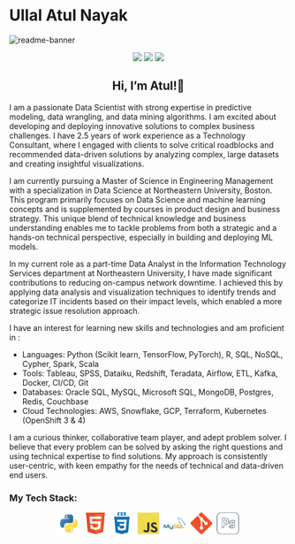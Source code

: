 # Ullal Atul Nayak

![readme-banner](https://user-images.githubusercontent.com/125909401/225775247-108394f3-4e22-4cad-a713-687754460d15.jpg)


<div align="center">
<a href="https://www.linkedin.com/in/ullal-atul-nayak/"><img src="https://img.shields.io/badge/LinkedIn-d3f6e9?style=for-the-badge&labelColor=555555&logo=linkedin&logoColor=white" /></a>
<a href="https://nayakatul.github.io/Mywebpage/"><img src="https://img.shields.io/badge/website-d3f6e9?style=for-the-badge&labelColor=555555&logo=About.me&logoColor=white" /></a>
<a href="mailto:nayakatul1k999@gmail.com"><img src="https://img.shields.io/badge/Gmail-d3f6e9?style=for-the-badge&labelColor=555555&logo=gmail&logoColor=white" /></a>
<h2>Hi, I’m Atul!👋</h2>
</div>

I am a passionate Data Scientist with strong expertise in predictive modeling, data wrangling, and data mining algorithms. I am excited about developing and deploying innovative solutions to complex business challenges. I have 2.5 years of work experience as a Technology Consultant, where I engaged with clients to solve critical roadblocks and recommended data-driven solutions by analyzing complex, large datasets and creating insightful visualizations.

I am currently pursuing a Master of Science in Engineering Management with a specialization in Data Science at Northeastern University, Boston. This program primarily focuses on Data Science and machine learning concepts and is supplemented by courses in product design and business strategy. This unique blend of technical knowledge and business understanding enables me to tackle problems from both a strategic and a hands-on technical perspective, especially in building and deploying ML models. 

In my current role as a part-time Data Analyst in the Information Technology Services department at Northeastern University, I have made significant contributions to reducing on-campus network downtime. I achieved this by applying data analysis and visualization techniques to identify trends and categorize IT incidents based on their impact levels, which enabled a more strategic issue resolution approach.

I have an interest for learning new skills and technologies and am proficient in :


- Languages: Python (Scikit learn, TensorFlow, PyTorch), R, SQL, NoSQL, Cypher, Spark, Scala
- Tools: Tableau, SPSS, Dataiku, Redshift, Teradata, Airflow, ETL, Kafka, Docker, CI/CD, Git
- Databases: Oracle SQL, MySQL, Microsoft SQL, MongoDB, Postgres, Redis, Couchbase
- Cloud Technologies: AWS, Snowflake, GCP, Terraform, Kubernetes (OpenShift 3 & 4)

I am a curious thinker, collaborative team player, and adept problem solver. I believe that every problem can be solved by asking the right questions and using technical expertise to find solutions. My approach is consistently user-centric, with keen empathy for the needs of technical and data-driven end users.


### My Tech Stack:
<div align="center">
  <img src="https://github.com/devicons/devicon/blob/master/icons/python/python-original.svg" alt="Python" width="40" height="40"/>&nbsp;
<!--   <img src="https://cdn.jsdelivr.net/gh/devicons/devicon/icons/pandas/pandas-original.svg" alt="Pandas" width="40" height="40"/>&nbsp;
  <img src="https://raw.githubusercontent.com/simple-icons/simple-icons/develop/icons/tableau.svg" alt="Tableau" width="40" height="40"/>&nbsp; -->
  <img src="https://github.com/devicons/devicon/blob/master/icons/html5/html5-original.svg" alt="HTML" width="40" height="40"/>&nbsp;
  <img src="https://github.com/devicons/devicon/blob/master/icons/css3/css3-plain-wordmark.svg" alt="CSS" width="40" height="40"/>&nbsp;
  <img src="https://github.com/devicons/devicon/blob/master/icons/javascript/javascript-original.svg" alt="JavaScript" width="40" height="40"/>&nbsp;
  <img src="https://github.com/devicons/devicon/blob/master/icons/mysql/mysql-original-wordmark.svg" alt="MySQL" width="40" height="40"/>&nbsp;
  <img src="https://github.com/devicons/devicon/blob/master/icons/git/git-plain.svg" alt="Git" width="40" height="40"/>&nbsp;
  <img src="https://github.com/devicons/devicon/blob/master/icons/photoshop/photoshop-line.svg" alt="Adobe Photoshop" width="40" height="40"/>
</div>
